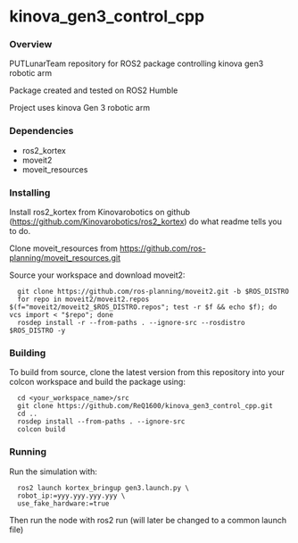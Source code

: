 # kinova_gen3_control_cpp
### Overview

PUTLunarTeam repository for ROS2 package controlling kinova gen3 robotic arm

Package created and tested on ROS2 Humble

Project uses kinova Gen 3 robotic arm

### Dependencies

- ros2_kortex
- moveit2
- moveit_resources

### Installing

Install ros2_kortex from Kinovarobotics on github (https://github.com/Kinovarobotics/ros2_kortex) do what readme tells you to do.

Clone moveit_resources from https://github.com/ros-planning/moveit_resources.git

Source your workspace and download moveit2:
~~~
  git clone https://github.com/ros-planning/moveit2.git -b $ROS_DISTRO
  for repo in moveit2/moveit2.repos $(f="moveit2/moveit2_$ROS_DISTRO.repos"; test -r $f && echo $f); do vcs import < "$repo"; done
  rosdep install -r --from-paths . --ignore-src --rosdistro $ROS_DISTRO -y
~~~

### Building

To build from source, clone the latest version from this repository into your colcon workspace and build the package using:
~~~
  cd <your_workspace_name>/src
  git clone https://github.com/ReQ1600/kinova_gen3_control_cpp.git
  cd ..
  rosdep install --from-paths . --ignore-src
  colcon build
~~~

### Running

Run the simulation with:
~~~
  ros2 launch kortex_bringup gen3.launch.py \
  robot_ip:=yyy.yyy.yyy.yyy \
  use_fake_hardware:=true
~~~
Then run the node with ros2 run (will later be changed to a common launch file)
